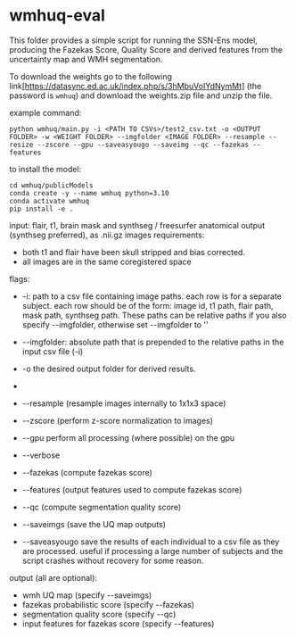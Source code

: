 # wmhuq-eval

This folder provides a simple script for running the SSN-Ens model, producing the Fazekas Score, Quality Score and derived features from the uncertainty map and WMH segmentation.

To download the weights go to the following link[https://datasync.ed.ac.uk/index.php/s/3hMbuVoIYdNymMt] (the password is `wmhuq`) and download the weights.zip file and unzip the file.

example command:

```
python wmhuq/main.py -i <PATH TO CSVs>/test2_csv.txt -o <OUTPUT FOLDER> -w <WEIGHT FOLDER> --imgfolder <IMAGE FOLDER> --resample --resize --zscore --gpu --saveasyougo --saveimg --qc --fazekas --features 
```

to install the model:
```
cd wmhuq/publicModels
conda create -y --name wmhuq python=3.10
conda activate wmhuq
pip install -e .
```


input: flair, t1, brain mask and synthseg / freesurfer anatomical output (synthseg preferred), as .nii.gz images
requirements: 
  - both t1 and flair have been skull stripped and bias corrected.
  - all images are in the same coregistered space

flags:
  - -i: path to a csv file containing image paths. each row is for a separate subject. each row should be of the form: image id, t1 path, flair path, mask path, synthseg path. These paths can be relative paths if you also specify --imgfolder, otherwise set --imgfolder to ''
  - --imgfolder: absolute path that is prepended to the relative paths in the input csv file (-i)
    
  - -o the desired output folder for derived results.
  - 
  - --resample (resample images internally to 1x1x3 space)
  - --zscore (perform z-score normalization to images)
  - --gpu perform all processing (where possible) on the gpu
  - --verbose
  - --fazekas (compute fazekas score)
  - --features (output features used to compute fazekas score)
  - --qc (compute segmentation quality score)
  - --saveimgs (save the UQ map outputs)
  - --saveasyougo save the results of each individual to a csv file as they are processed. useful if processing a large number of subjects and the script crashes without recovery for some reason.


output (all are optional):
  - wmh UQ map (specify --saveimgs)
  - fazekas probabilistic score (specify --fazekas)
  - segmentation quality score (specify --qc)
  - input features for fazekas score (specify --features)

